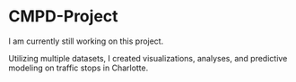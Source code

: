 # CMPD-Project
I am currently still working on this project. 

Utilizing multiple datasets, I created visualizations, analyses, and predictive modeling on traffic stops in Charlotte.

